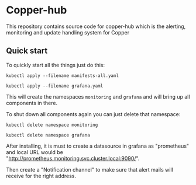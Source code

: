 # Copper-hub

This repository contains source code for copper-hub which is the alerting, monitoring and update handling system for Copper

## Quick start

To quickly start all the things just do this:

``` 
kubectl apply --filename manifests-all.yaml

kubectl apply --filename grafana.yaml
``` 

This will create the namespaces `monitoring` and `grafana` and will bring up all components in there.

To shut down all components again you can just delete that namespace:

``` 
kubectl delete namespace monitoring

kubectl delete namespace grafana
``` 

After installing, it is must to create a datasource in grafana as "prometheus" and local URL would be "http://prometheus.monitoring.svc.cluster.local:9090/".

Then create a "Notification channel" to make sure that alert mails will receive for the right address.